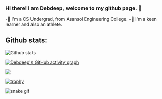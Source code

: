 ### Hi there! I am Debdeep, welcome to my github page. 👋

<!--
**Debdeep1/Debdeep1** is a ✨ _special_ ✨ repository because its `README.md` (this file) appears on your GitHub profile.

Here are some ideas to get you started:

- 🔭 I’m currently working on ...
- 🌱 I’m currently learning ...
- 👯 I’m looking to collaborate on ...
- 🤔 I’m looking for help with ...
- 💬 Ask me about ...
- 📫 How to reach me: ...
- 😄 Pronouns: ...
- ⚡ Fun fact: ...
-->
-🔭 I'm a CS Undergrad, from Asansol Engineering College.
-🌱 I'm a keen learner and also an athlete.


<!-- My contributions -->
## Github stats:
![Github stats](https://github-readme-stats.vercel.app/api?username=Debdeep1)



[![Debdeep's GitHub activity graph](https://activity-graph.herokuapp.com/graph?username=Debdeep1&theme=xcode)](https://github.com/Debdeep1)

<img align="center" src="https://github-readme-streak-stats.herokuapp.com/?user=Debdeep1&theme=tokyonight" />

[![trophy](https://github-profile-trophy.vercel.app/?username=Debdeep1&theme=onedark)](https://github.com/Debdeep1/github-profile-trophy)




![snake gif](https://github.com/Debdeep1/Debdeep1/blob/output/github-contribution-grid-snake.gif)

